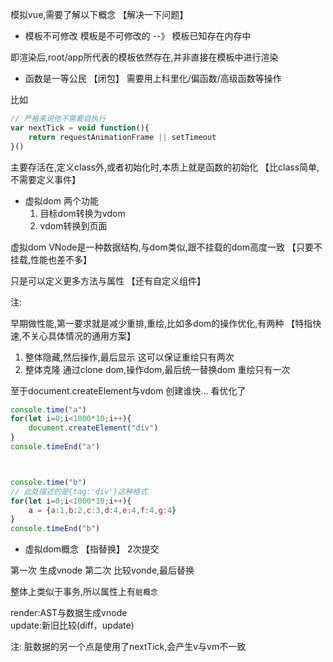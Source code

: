 模拟vue,需要了解以下概念 【解决一下问题】

- 模板不可修改
模板是不可修改的 --》 模板已知存在内存中

即渲染后,root/app所代表的模板依然存在,并非直接在模板中进行渲染 


- 函数是一等公民 【闭包】
需要用上科里化/偏函数/高级函数等操作

比如
```javascript
// 严格来说他不需要自执行
var nextTick = void function(){
    return requestAnimationFrame || setTimeout
}()
```
主要存活在,定义class外,或者初始化时,本质上就是函数的初始化 【比class简单,不需要定义事件】 

- 虚拟dom
两个功能
  1. 目标dom转换为vdom
  2. vdom转换到页面

虚拟dom VNode是一种数据结构,与dom类似,跟不挂载的dom高度一致 【只要不挂载,性能也差不多】

只是可以定义更多方法与属性 【还有自定义组件】

注:

早期做性能,第一要求就是减少重排,重绘,比如多dom的操作优化,有两种 【特指快速,不关心具体情况的通用方案】

  1. 整体隐藏,然后操作,最后显示
    这可以保证重绘只有两次
  2. 整体克隆
    通过clone dom,操作dom,最后统一替换dom
    重绘只有一次

至于document.createElement与vdom 创建谁快... 看优化了
```javascript
console.time("a")
for(let i=0;i<1000*10;i++){
    document.createElement("div")
}
console.timeEnd("a")



console.time("b")
// 此处描述的是{tag:'div'}这种格式
for(let i=0;i<1000*10;i++){
    a = {a:1,b:2,c:3,d:4,e:4,f:4,g:4}
}
console.timeEnd("b")
```


- 虚拟dom概念  【指替换】
2次提交

第一次 生成vnode
第二次 比较vonde,最后替换

整体上类似于事务,所以属性上有`脏概念`

render:AST与数据生成vnode  
update:新旧比较(diff，update)

注:
   脏数据的另一个点是使用了nextTick,会产生v与vm不一致
    